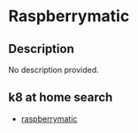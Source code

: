 # Raspberrymatic

## Description

No description provided.

## k8 at home search

- [raspberrymatic](https://nanne.dev/k8s-at-home-search/#/raspberrymatic)
